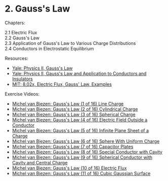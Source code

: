 # 2. Gauss's Law

Chapters:

2.1 Electric Flux\
2.2 Gauss's Law\
2.3 Application of Gauss's Law to Various Charge Distributions\
2.4 Conductors in Electrostatic Equilibrium

Resources: 
- [Yale: Physics II, Gauss's Law](https://www.youtube.com/watch?v=e9c5Wpu4WSI&list=PLD07B2225BB40E582&index=3)
- [Yale: Physics II, Gauss's Law and Application to Conductors and Insulators](https://www.youtube.com/watch?v=Hlj5vGOSQlY&list=PLD07B2225BB40E582&index=4) 
- [MIT: 8.02x, Electric Flux, Gauss' Law, Examples](https://www.youtube.com/watch?v=Zu2gomaDqnM&list=PLyQSN7X0ro2314mKyUiOILaOC2hk6Pc3j&index=4)

Exercise Videos:
- [Michel van Biezen: Gauss's Law (1 of 16) Line Charge](https://www.youtube.com/watch?v=NyRjHj2uy6k&list=PLX2gX-ftPVXX7BZOcM1Y2gb8IQrTBrmUB&index=8)
- [Michel van Biezen: Gauss's Law (2 of 16) Cylindrical Charge](https://www.youtube.com/watch?v=-YfM_Wwc9UI&list=PLX2gX-ftPVXX7BZOcM1Y2gb8IQrTBrmUB&index=9)
- [Michel van Biezen: Gauss's Law (3 of 16) Spherical Charge](https://www.youtube.com/watch?v=L1l9Nf1pLAc&list=PLX2gX-ftPVXX7BZOcM1Y2gb8IQrTBrmUB&index=10)
- [Michel van Biezen: Gauss's Law (4 of 16) Electric Field Outside a Conductor](https://www.youtube.com/watch?v=DrkyWwyp6wI&list=PLX2gX-ftPVXX7BZOcM1Y2gb8IQrTBrmUB&index=11)
- [Michel van Biezen: Gauss's Law (5 of 16) Infinite Plane Sheet of a Charge](https://www.youtube.com/watch?v=vSEjxR56w28&list=PLX2gX-ftPVXX7BZOcM1Y2gb8IQrTBrmUB&index=12)
- [Michel van Biezen: Gauss's Law (6 of 16) Sphere With Uniform Charge](https://www.youtube.com/watch?v=ULJTDCzKcZA&list=PLX2gX-ftPVXX7BZOcM1Y2gb8IQrTBrmUB&index=13)
- [Michel van Biezen: Gauss's Law (7 of 16) Capacitor Plates](https://www.youtube.com/watch?v=gTfEFwVsgKA&list=PLX2gX-ftPVXX7BZOcM1Y2gb8IQrTBrmUB&index=14)
- [Michel van Biezen: Gauss's Law (8 of 16) Special Conductor with Cavity](https://www.youtube.com/watch?v=hDkfMUzFka4&list=PLX2gX-ftPVXX7BZOcM1Y2gb8IQrTBrmUB&index=16)
- [Michel van Biezen: Gauss's Law (9 of 16) Spherical Conductor with Cavity and Central Charge](https://www.youtube.com/watch?v=zj-wo9brtVE&list=PLX2gX-ftPVXX7BZOcM1Y2gb8IQrTBrmUB&index=17)
- [Michel van Biezen: Gauss's Law (10 of 16) Electric Flux](https://www.youtube.com/watch?v=zj-wo9brtVE&list=PLX2gX-ftPVXX7BZOcM1Y2gb8IQrTBrmUB&index=18)
- [Michel van Biezen: Gauss's Law (11 of 16) Cubic Gaussian Surface](https://www.youtube.com/watch?v=zj-wo9brtVE&list=PLX2gX-ftPVXX7BZOcM1Y2gb8IQrTBrmUB&index=19)